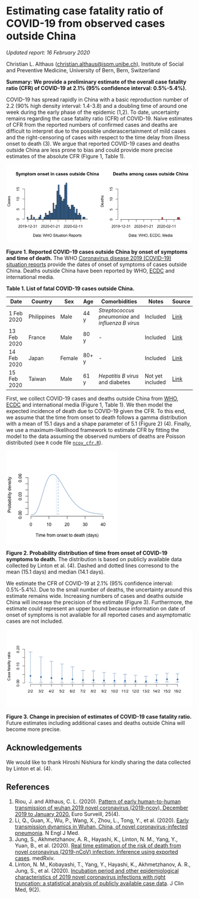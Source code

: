 # Estimating case fatality ratio of COVID-19 from observed cases outside China

*Updated report: 16 February 2020*

Christian L. Althaus (christian.althaus@ispm.unibe.ch), Institute of Social and Preventive Medicine, University of Bern, Bern, Switzerland

**Summary: We provide a preliminary estimate of the overall case fatality ratio (CFR) of COVID-19 at 2.1% (95% confidence interval: 0.5%-5.4%).**

COVID-19 has spread rapidly in China with a basic reproduction number of 2.2 (90% high density interval: 1.4-3.8) and a doubling time of around one week during the early phase of the epidemic (1,2). To date, uncertainty remains regarding the case fatality ratio (CFR) of COVID-19. Naive estimates of CFR from the reported numbers of confirmed cases and deaths are difficult to interpret due to the possible underascertainment of mild cases and the right-censoring of cases with respect to the time delay from illness onset to death (3). We argue that reported COVID-19 cases and deaths outside China are less prone to bias and could provide more precise estimates of the absolute CFR (Figure 1, Table 1).

![](figures/ncov_cases.png)

**Figure 1. Reported COVID-19 cases outside China by onset of symptoms and time of death.** The WHO [Coronavirus disease 2019 (COVID-19) situation reports](https://www.who.int/emergencies/diseases/novel-coronavirus-2019/situation-reports/) provide the dates of onset of symptoms of cases outside China. Deaths outside China have been reported by WHO, [ECDC](https://www.ecdc.europa.eu/en/novel-coronavirus-china) and international media.

**Table 1. List of fatal COVID-19 cases outside China.**

Date | Country | Sex | Age | Comorbidities | Notes | Source
--- | --- | --- | --- | --- | --- | ---
1 Feb 2020 | Philippines | Male | 44 y | *Streptococcus pneumoniae* and *influenza B virus* | Included | [Link](https://www.theguardian.com/global-development/2020/feb/02/coronavirus-deaths-hong-kong-health-workers-to-strike-china-border-)
13 Feb 2020 | France | Male | 80 y | - | Included | [Link](https://www.theguardian.com/world/2020/feb/15/chinese-tourist-in-france-becomes-europes-first-coronavirus-fatality)
14 Feb 2020 | Japan | Female | 80+ y | - | Included | [Link](https://www.theguardian.com/world/2020/feb/13/japan-reports-first-coronavirus-death-as-44-more-cases-confirmed-aboard-cruise-ship)
15 Feb 2020 | Taiwan | Male | 61 y | *Hepatitis B virus* and diabetes | Not yet included | [Link](https://www.theguardian.com/world/2020/feb/16/taiwan-reports-first-death-from-coronavirus)

First, we collect COVID-19 cases and deaths outside China from [WHO](https://www.who.int/emergencies/diseases/novel-coronavirus-2019/situation-reports/), [ECDC](https://www.ecdc.europa.eu/en/novel-coronavirus-china) and international media (Figure 1, Table 1). We then model the expected incidence of death due to COVID-19 given the CFR. To this end, we assume that the time from onset to death follows a gamma distribution with a mean of 15.1 days and a shape parameter of 5.1 (Figure 2) (4). Finally, we use a maximum-likelihood framework to estimate CFR by fitting the model to the data assuming the observed numbers of deaths are Poisson distributed (see `R` code file [`ncov_cfr.R`](ncov_cfr.R)).

![](figures/ncov_dist.png)

**Figure 2. Probability distribution of time from onset of COVID-19 symptoms to death.** The distribution is based on publicly available data collected by Linton et al. (4). Dashed and dotted lines corresond to the mean (15.1 days) and median (14.1 days).

We estimate the CFR of COVID-19 at 2.1% (95% confidence interval: 0.5%-5.4%). Due to the small number of deaths, the uncertainty around this estimate remains wide. Increasing numbers of cases and deaths outside China will increase the precision of the estimate (Figure 3). Furthermore, the estimate could represent an upper bound because information on date of onset of symptoms is not available for all reported cases and asymptomatic cases are not included.

![](figures/ncov_cfr.png)

**Figure 3. Change in precision of estimates of COVID-19 case fatality ratio.** Future estimates including additional cases and deaths outside China will become more precise.

## Acknowledgements
We would like to thank Hiroshi Nishiura for kindly sharing the data collected by Linton et al. (4).

## References

1. Riou, J. and Althaus, C. L. (2020). [Pattern of early human-to-human transmission of wuhan 2019 novel coronavirus (2019-ncov), December 2019 to January 2020.](https://doi.org/10.2807/1560-7917.ES.2020.25.4.2000058) Euro Surveill, 25(4).
2. Li, Q., Guan, X., Wu, P., Wang, X., Zhou, L., Tong, Y., et al. (2020). [Early transmission dynamics in Wuhan, China, of novel coronavirus-infected pneumonia](https://doi.org/10.1056/NEJMoa2001316). N Engl J Med.
3. Jung, S., Akhmetzhanov, A. R., Hayashi, K., Linton, N. M., Yang, Y., Yuan, B., et al. (2020). [Real time estimation of the risk of death from novel coronavirus (2019-nCoV) infection: Inference using exported cases](http://dx.doi.org/10.1101/2020.01.29.20019547). medRxiv.
4. Linton, N. M., Kobayashi, T., Yang, Y., Hayashi, K., Akhmetzhanov, A. R., Jung, S., et al. (2020). [Incubation period and other epidemiological characteristics of 2019 novel coronavirus infections with right truncation: a statistical analysis of publicly available case data](https://doi.org/10.3390/jcm9020538). J Clin Med, 9(2).
